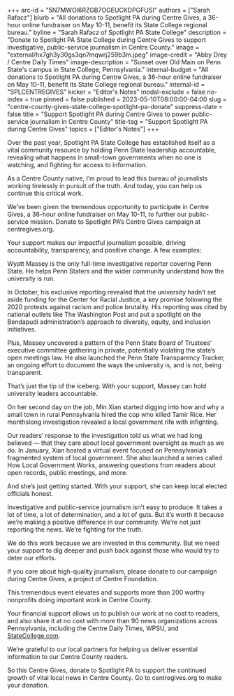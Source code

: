 +++
arc-id = "5N7MWOI6RZGB7OGEUCKDPGFUSI"
authors = ["Sarah Rafacz"]
blurb = "All donations to Spotlight PA during Centre Gives, a 36-hour online fundraiser on May 10-11, benefit its State College regional bureau."
byline = "Sarah Rafacz of Spotlight PA State College"
description = "Donate to Spotlight PA State College during Centre Gives to support investigative, public-service journalism in Centre County."
image = "external/hx7gh3y30gs3qn7mqwrj259b3m.jpeg"
image-credit = "Abby Drey / Centre Daily Times"
image-description = "Sunset over Old Main on Penn State's campus in State College, Pennsylvania."
internal-budget = "All donations to Spotlight PA during Centre Gives, a 36-hour online fundraiser on May 10-11, benefit its State College regional bureau."
internal-id = "SPLCENTREGIVES"
kicker = "Editor's Notes"
modal-exclude = false
no-index = true
pinned = false
published = 2023-05-10T08:00:00-04:00
slug = "centre-county-gives-state-college-spotlight-pa-donate"
suppress-date = false
title = "Support Spotlight PA during Centre Gives to power public-service journalism in Centre County"
title-tag = "Support Spotlight PA during Centre Gives"
topics = ["Editor's Notes"]
+++

Over the past year, Spotlight PA State College has established itself as a vital community resource by holding Penn State leadership accountable, revealing what happens in small-town governments when no one is watching, and fighting for access to information.

As a Centre County native, I’m proud to lead this bureau of journalists working tirelessly in pursuit of the truth. And today, you can help us continue this critical work.

We’ve been given the tremendous opportunity to participate in Centre Gives, a 36-hour online fundraiser on May 10-11, to further our public-service mission. Donate to Spotlight PA’s Centre Gives campaign at centregives.org.

Your support makes our impactful journalism possible, driving accountability, transparency, and positive change. A few examples:

Wyatt Massey is the only full-time investigative reporter covering Penn State. He helps Penn Staters and the wider community understand how the university is run.

In October, his exclusive reporting revealed that the university hadn’t set aside funding for the Center for Racial Justice, a key promise following the 2020 protests against racism and police brutality. His reporting was cited by national outlets like The Washington Post and put a spotlight on the Bendapudi administration’s approach to diversity, equity, and inclusion initiatives.

Plus, Massey uncovered a pattern of the Penn State Board of Trustees’ executive committee gathering in private, potentially violating the state’s open meetings law. He also launched the Penn State Transparency Tracker, an ongoing effort to document the ways the university is, and is not, being transparent.

That’s just the tip of the iceberg. With your support, Massey can hold university leaders accountable.

On her second day on the job, Min Xian started digging into how and why a small town in rural Pennsylvania hired the cop who killed Tamir Rice. Her monthslong investigation revealed a local government rife with infighting.

Our readers’ response to the investigation told us what we had long believed — that they care about local government oversight as much as we do. In January, Xian hosted a virtual event focused on Pennsylvania’s fragmented system of local government. She also launched a series called How Local Government Works, answering questions from readers about open records, public meetings, and more.

And she’s just getting started. With your support, she can keep local elected officials honest.

Investigative and public-service journalism isn’t easy to produce. It takes a lot of time, a lot of determination, and a lot of guts. But it’s worth it because we’re making a positive difference in our community. We’re not just reporting the news. We’re fighting for the truth.

We do this work because we are invested in this community. But we need your support to dig deeper and push back against those who would try to deter our efforts.

If you care about high-quality journalism, please donate to our campaign during Centre Gives, a project of Centre Foundation.

This tremendous event elevates and supports more than 200 worthy nonprofits doing important work in Centre County.

Your financial support allows us to publish our work at no cost to readers, and also share it at no cost with more than 90 news organizations across Pennsylvania, including the Centre Daily Times, WPSU, and <a href="http://StateCollege.com" target="_blank">StateCollege.com</a>.

We’re grateful to our local partners for helping us deliver essential information to our Centre County readers.

So this Centre Gives, donate to Spotlight PA to support the continued growth of vital local news in Centre County. Go to centregives.org to make your donation.
